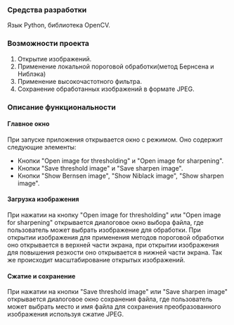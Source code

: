 ### Средства разработки
Язык Python, библиотека OpenCV.
### Возможности проекта

1. Открытие изображений.
2. Применение локальной пороговой обработки(метод Бернсена и Ниблэка)
4. Применение высокочастотного фильтра.
5. Сохранение обработанных изображений в формате JPEG.

### Описание функциональности

#### Главное окно

При запуске приложения открывается окно с режимом. Оно содержит следующие элементы:

- Кнопки "Open image for thresholding" и "Open image for sharpening".
- Кнопки "Save threshold image" и "Save sharpen image".
- Кнопки "Show Bernsen image", "Show Niblack image", "Show sharpen image".


#### Загрузка изображения

При нажатии на кнопку "Open image for thresholding" или "Open image for sharpening" открывается диалоговое окно выбора файла, где пользователь может выбрать изображение для обработки.
При открытии изображения для применения методов пороговой обработки оно открывается в верхней части экрана, при открытии изображения для повышения резкости оно открывается в нижней части экрана. Так же происходит масштабирование открытых изображений.

#### Сжатие и сохранение

При нажатии на кнопки "Save threshold image" или "Save sharpen image" открывается диалоговое окно сохранения файла, где пользователь может выбрать место и имя файла для сохранения преобразованного изображения используя сжатие JPEG.